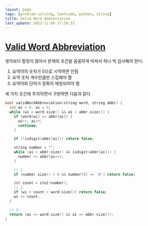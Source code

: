 ```yaml
---
layout: page
tags: [problem-solving, leetcode, python, string]
title: Valid Word Abbreviation
last_update: 2023-11-08 17:18:33
---
```



# [Valid Word Abbreviation](https://leetcode.com/problems/valid-word-abbreviation/)

 생각보다 함정이 많아서 문제의 조건을 꼼꼼하게 따져서 하나 씩 검사해야 한다.

 1. 요약어의 숫자가 0으로 시작하면 안됨
 2. 요약 숫자 개수만큼만 스킵해야 함
 3. 요약어와 단어가 정확히 매칭되어야 함


 세 가지 조건에 주의하면서 구현하면 다음과 같다.

```c++
bool validWordAbbreviation(string word, string abbr) {
  int wi = 0, ai = 0;
  while (wi < word.size() && ai < abbr.size()) {
    if (word[wi] == abbr[ai]) {
      wi++, ai++;
      continue;
    }

    if (!isdigit(abbr[ai])) return false;

    string number = "";
    while (ai < abbr.size() && isdigit(abbr[ai])) {
      number += abbr[ai++];
    }

    // 1.
    if (number.size() > 0 && number[0] == '0') return false;

    int count = stoi(number);
    // 2.
    if (wi + count > word.size()) return false;
    wi += count;
  }

  // 3.
  return (wi == word.size() && ai == abbr.size());
}
```

